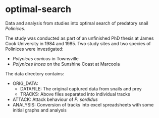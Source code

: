 optimal-search
==============

Data and analysis from studies into optimal search of predatory snail _Polinices_.

The study was conducted as part of an unfinished PhD thesis at James Cook University
in 1984 and 1985. Two study sites and two species of Polinices were investigated:

- _Polynices conicus_ in Townsville
- _Polynices incea_ on the Sunshine Coast at Marcoola

The data directory contains:

- ORIG_DATA: 
    - DATAFILE: The original captured data from snails and prey
    - TRACKS: Above files separated into individual tracks
- ATTACK: Attack behaviour of _P. sordidus_
- ANALYSIS: Conversion of tracks into excel spreadsheets with some initial graphs and analysis

